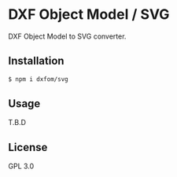 # DXF Object Model / SVG

DXF Object Model to SVG converter.


## Installation

```bash
$ npm i dxfom/svg
```


## Usage

T.B.D


## License

GPL 3.0

